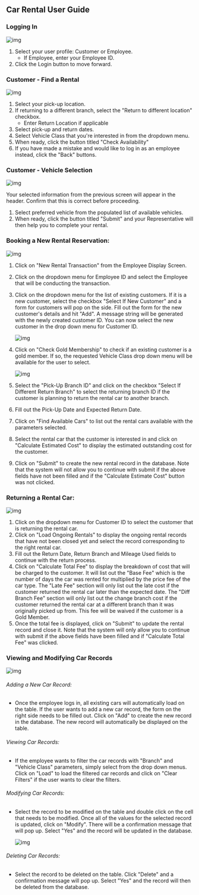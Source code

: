 ## Car Rental User Guide

### Logging In

![img](https://i.imgur.com/p3Bq8cZ.png)

1. Select your user profile: Customer or Employee.
    - If Employee, enter your Employee ID.
2. Click the Login button to move forward.

### Customer - Find a Rental

![img](https://i.imgur.com/9SiiReL.png)

1. Select your pick-up location.
2. If returning to a different branch, select the "Return to different location" checkbox.
    - Enter Return Location if applicable
3. Select pick-up and return dates.
4. Select Vehicle Class that you're interested in from the dropdown menu.
5. When ready, click the button titled "Check Availability"
6. If you have made a mistake and would like to log in as an employee instead, click the "Back" buttons.

### Customer - Vehicle Selection

![img](https://i.imgur.com/zDNaUAm.png)

Your selected information from the previous screen will appear in the header. Confirm that this is correct before proceeding.

1. Select preferred vehicle from the populated list of available vehicles.
2. When ready, click the button titled "Submit" and your Representative will then help you to complete your rental.

### Booking a New Rental Reservation:

![img](https://i.imgur.com/RCNY4iP.png)

1. Click on "New Rental Transaction" from the Employee Display Screen.

2. Click on the dropdown menu for Employee ID and select the Employee that will be conducting the transaction.

3. Click on the dropdown menu for the list of existing customers. If it is a new customer, select the checkbox "Select If New Customer" and a form for customers will pop on the side. Fill out the form for the new customer's details and hit "Add". A message string will be generated with the newly created customer ID. You can now select the new customer in the drop down menu for Customer ID.

   ![img](https://i.imgur.com/ujx05Ta.png)

4. Click on "Check Gold Membership" to check if an existing customer is a gold member. If so, the requested Vehicle Class drop down menu will be available for the user to select.

   ![img](https://i.imgur.com/W94WPWq.png)

5. Select the "Pick-Up Branch ID" and click on the checkbox "Select If Different Return Branch" to select the returning branch ID if the customer is planning to return the rental car to another branch.

6. Fill out the Pick-Up Date and Expected Return Date.

7. Click on "Find Available Cars" to list out the rental cars available with the parameters selected.

8. Select the rental car that the customer is interested in and click on "Calculate Estimated Cost" to display the estimated outstanding cost for the customer.

9. Click on "Submit" to create the new rental record in the database. Note that the system will not allow you to continue with submit if the above fields have not been filled and if the "Calculate Estimate Cost" button was not clicked.

### Returning a Rental Car:

![img](https://i.imgur.com/tmwGYDP.png)

1. Click on the dropdown menu for Customer ID to select the customer that is returning the rental car.
2. Click on "Load Ongoing Rentals" to display the ongoing rental records that have not been closed yet and select the record corresponding to the right rental car.
3. Fill out the Return Date, Return Branch and Mileage Used fields to continue with the return process.
4. Click on "Calculate Total Fee" to display the breakdown of cost that will be charged to the customer. It will list out the "Base Fee" which is the number of days the car was rented for multiplied by the price fee of the car type. The "Late Fee" section will only list out the late cost if the customer returned the rental car later than the expected date. The "Diff Branch Fee" section will only list out the change branch cost if the customer returned the rental car at a different branch than it was originally picked up from. This fee will be waived if the customer is a Gold Member.
5. Once the total fee is displayed, click on "Submit" to update the rental record and close it. Note that the system will only allow you to continue with submit if the above fields have been filled and if "Calculate Total Fee" was clicked.

### Viewing and Modifying Car Records

![img](https://i.imgur.com/0GU99DC.png)

###### Adding a New Car Record:

- Once the employee logs in, all existing cars will automatically load on the table. If the user wants to add a new car record, the form on the right side needs to be filled out. Click on "Add" to create the new record in the database. The new record will automatically be displayed on the table.

###### Viewing Car Records:

- If the employee wants to filter the car records with "Branch" and "Vehicle Class" parameters, simply select from the drop down menus. Click on "Load" to load the filtered car records and click on "Clear Filters" if the user wants to clear the filters.

###### Modifying Car Records:

- Select the record to be modified on the table and double click on the cell that needs to be modified. Once all of the values for the selected record is updated, click on "Modify". There will be a confirmation message that will pop up. Select "Yes" and the record will be updated in the database.

  ![img](https://i.imgur.com/XqhCDwG.png)

###### Deleting Car Records:

- Select the record to be deleted on the table. Click "Delete" and a confirmation message will pop up. Select "Yes" and the record will then be deleted from the database.
